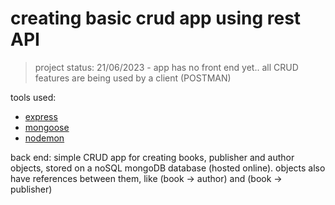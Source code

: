<h1>creating basic crud app using rest API</h1>

> project status:
> 21/06/2023 - app has no front end yet.. all CRUD features are being used by a client (POSTMAN)

tools used:
- [express](https://www.npmjs.com/package/express)
- [mongoose](https://www.npmjs.com/package/mongoose)
- [nodemon](https://www.npmjs.com/package/nodemon)

back end: simple CRUD app for creating books, publisher and author objects, stored on a noSQL mongoDB database (hosted online). 
objects also have references between them, like (book -> author) and (book -> publisher)
